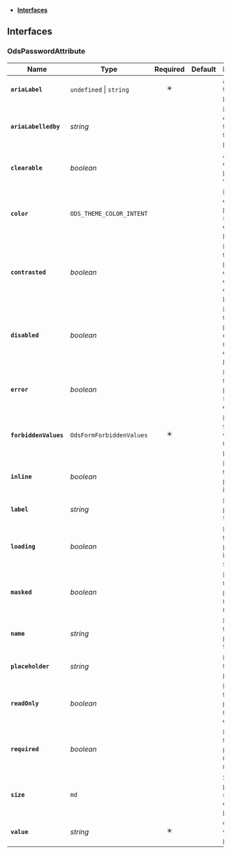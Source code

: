 * [**Interfaces**](#interfaces)

## Interfaces

### OdsPasswordAttribute
|Name | Type | Required | Default | Description|
|---|---|:---:|---|---|
|**`ariaLabel`** | `undefined` \| `string` | ✴️ |  | ariaLabel of the password|
|**`ariaLabelledby`** | _string_ |  |  | ID of the element that labels the password|
|**`clearable`** | _boolean_ |  |  | Ability to clear the password value|
|**`color`** | `ODS_THEME_COLOR_INTENT` |  |  | Main color of the password: see component principles|
|**`contrasted`** | _boolean_ |  |  | Indicates if the password is contrasted or not: see component principles|
|**`disabled`** | _boolean_ |  |  | Indicates if the password is disabled or not: see component principles|
|**`error`** | _boolean_ |  |  | Indicates if the password shows error or not|
|**`forbiddenValues`** | `OdsFormForbiddenValues` | ✴️ |  | List of forbidden values for the password|
|**`inline`** | _boolean_ |  |  | Indicates if the password is inline or not|
|**`label`** | _string_ |  |  | Label of the password field|
|**`loading`** | _boolean_ |  |  | Indicates if the password is in loading state or not|
|**`masked`** | _boolean_ |  |  | Indicates if the password is masked or not|
|**`name`** | _string_ |  |  | Name of the password field|
|**`placeholder`** | _string_ |  |  | Placeholder text for the password|
|**`readOnly`** | _boolean_ |  |  | Indicates if the password is read-only or not|
|**`required`** | _boolean_ |  |  | Indicates if the password is required or not|
|**`size`** | `md` |  |  | Size of the password: see component principles|
|**`value`** | _string_ | ✴️ |  | Current value of the password|